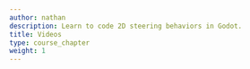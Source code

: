 ```yaml
---
author: nathan
description: Learn to code 2D steering behaviors in Godot.
title: Videos
type: course_chapter
weight: 1
---
```



